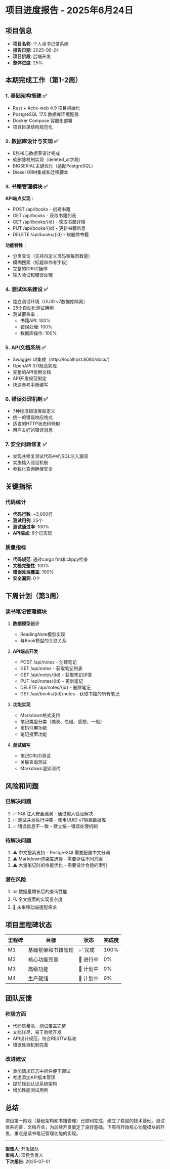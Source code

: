 # 项目进度报告 - 2025年6月24日

## 项目信息
- **项目名称**: 个人读书记录系统
- **报告日期**: 2025-06-24
- **项目阶段**: 后端开发
- **整体进度**: 25%

## 本期完成工作（第1-2周）

### 1. 基础架构搭建 ✅
- Rust + Actix-web 4.9 项目初始化
- PostgreSQL 17.5 数据库环境配置
- Docker Compose 容器化部署
- 项目目录结构规范化

### 2. 数据库设计与实现 ✅
- 8张核心数据表设计完成
- 软删除机制实现（deleted_at字段）
- BIGSERIAL主键优化（适配PostgreSQL）
- Diesel ORM集成和迁移脚本

### 3. 书籍管理模块 ✅
**API端点实现**：
- POST /api/books - 创建书籍
- GET /api/books - 获取书籍列表
- GET /api/books/{id} - 获取书籍详情
- PUT /api/books/{id} - 更新书籍信息
- DELETE /api/books/{id} - 软删除书籍

**功能特性**：
- 分页查询（支持自定义页码和每页数量）
- 模糊搜索（标题和作者字段）
- 完整的CRUD操作
- 输入验证和错误处理

### 4. 测试体系建设 ✅
- 独立测试环境（UUID v7数据库隔离）
- 25个自动化测试用例
- 测试覆盖率：
  - 书籍API: 100%
  - 错误处理: 100%
  - 数据库操作: 100%

### 5. API文档系统 ✅
- Swagger UI集成（http://localhost:8080/docs/）
- OpenAPI 3.0规范实现
- 完整的API使用文档
- API开发规范制定
- 快速参考手册编写

### 6. 错误处理机制 ✅
- 7种标准错误类型定义
- 统一的错误响应格式
- 适当的HTTP状态码映射
- 用户友好的错误消息

### 7. 安全问题修复 ✅
- 发现并修复测试代码中的SQL注入漏洞
- 实施输入验证机制
- 参数化查询确保安全

## 关键指标

### 代码统计
- **代码行数**: ~3,000行
- **测试用例**: 25个
- **测试通过率**: 100%
- **API端点**: 6个已实现

### 质量指标
- **代码规范**: 通过cargo fmt和clippy检查
- **文档完整性**: 100%
- **错误处理覆盖**: 100%
- **安全漏洞**: 0个

## 下周计划（第3周）

### 读书笔记管理模块
1. **数据模型设计**
   - ReadingNote模型实现
   - 与Book模型的关联关系

2. **API端点开发**
   - POST /api/notes - 创建笔记
   - GET /api/notes - 获取笔记列表
   - GET /api/notes/{id} - 获取笔记详情
   - PUT /api/notes/{id} - 更新笔记
   - DELETE /api/notes/{id} - 删除笔记
   - GET /api/books/{id}/notes - 获取书籍的所有笔记

3. **功能实现**
   - Markdown格式支持
   - 笔记类型分类（摘录、总结、感想、一般）
   - 页码引用功能
   - 笔记搜索功能

4. **测试编写**
   - 笔记CRUD测试
   - 关联查询测试
   - Markdown渲染测试

## 风险和问题

### 已解决问题
1. ✅ SQL注入安全漏洞 - 通过输入验证解决
2. ✅ 测试并发执行冲突 - 使用UUID v7隔离数据库
3. ✅ 错误信息不一致 - 建立统一错误处理机制

### 待解决问题
1. ⚠️ 中文搜索支持 - PostgreSQL需要配置中文分词
2. ⚠️ Markdown渲染库选择 - 需要评估不同方案
3. ⚠️ 大量笔记时的性能优化 - 需要设计合适的索引

### 潜在风险
1. 📊 数据量增长后的查询性能
2. 🔍 全文搜索的实现复杂度
3. 📱 未来移动端适配需求

## 项目里程碑状态

| 里程碑 | 目标 | 状态 | 完成度 |
|--------|------|------|--------|
| M1 | 基础框架和书籍管理 | ✅ 完成 | 100% |
| M2 | 核心功能完善 | 🚧 进行中 | 0% |
| M3 | 高级功能 | 📅 计划中 | 0% |
| M4 | 生产就绪 | 📅 计划中 | 0% |

## 团队反馈

### 积极方面
- 代码质量高，测试覆盖完整
- 文档详尽，易于后续开发
- API设计规范，符合RESTful标准
- 错误处理机制完善

### 改进建议
- 添加请求日志中间件便于调试
- 考虑添加API版本管理
- 提前规划认证系统架构
- 增加性能测试用例

## 总结

项目第一阶段（基础架构和书籍管理）已顺利完成，建立了稳固的技术基础。测试体系完善，文档齐全，为后续开发奠定了良好基础。下周将开始核心功能模块的开发，重点是读书笔记管理功能的实现。

---

**报告人**: 开发团队  
**审核人**: 项目负责人  
**下次报告**: 2025-07-01